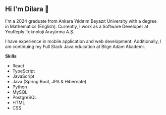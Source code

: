 ## Hi I'm Dilara 👋

I'm a 2024 graduate from Ankara Yıldırım Beyazıt University with a degree in Mathematics (English). Currently, I work as a Software Developer at YouReply Teknoloji Araştırma A.Ş.

I have experience in mobile application and web development. Additionally, I am continuing my Full Stack Java education at Bilge Adam Akademi.

**Skills**

- React
- TypeScript
- JavaScript
- Java (Spring Boot, JPA & Hibernate)
- Python
- MySQL
- PostgreSQL
- HTML
- CSS

